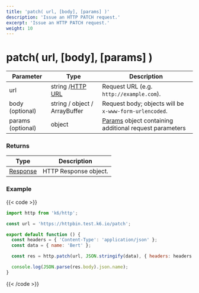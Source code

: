 ```yaml
---
title: 'patch( url, [body], [params] )'
description: 'Issue an HTTP PATCH request.'
excerpt: 'Issue an HTTP PATCH request.'
weight: 10
---
```


# patch( url, [body], [params] )

| Parameter         | Type                                                                             | Description                                                                                                       |
| ----------------- | -------------------------------------------------------------------------------- | ----------------------------------------------------------------------------------------------------------------- |
| url               | string /[HTTP URL](https://grafana.com/docs/k6/<K6_VERSION>/javascript-api/k6-http/url#returns) | Request URL (e.g. `http://example.com`).                                                                          |
| body (optional)   | string / object / ArrayBuffer                                                    | Request body; objects will be `x-www-form-urlencoded`.                                                            |
| params (optional) | object                                                                           | [Params](https://grafana.com/docs/k6/<K6_VERSION>/javascript-api/k6-http/params) object containing additional request parameters |

### Returns

| Type                                                                  | Description           |
| --------------------------------------------------------------------- | --------------------- |
| [Response](https://grafana.com/docs/k6/<K6_VERSION>/javascript-api/k6-http/response) | HTTP Response object. |

### Example

{{< code >}}

```javascript
import http from 'k6/http';

const url = 'https://httpbin.test.k6.io/patch';

export default function () {
  const headers = { 'Content-Type': 'application/json' };
  const data = { name: 'Bert' };

  const res = http.patch(url, JSON.stringify(data), { headers: headers });

  console.log(JSON.parse(res.body).json.name);
}
```

{{< /code >}}
